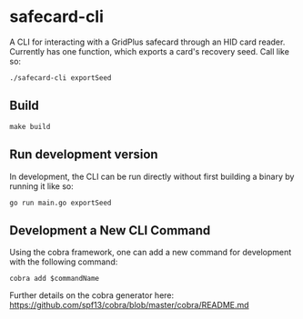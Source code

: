 # safecard-cli

A CLI for interacting with a GridPlus safecard through an HID card reader. Currently has one function, which exports a card's recovery seed. Call like so:

```
./safecard-cli exportSeed
```

## Build
```
make build
```

## Run development version
In development, the CLI can be run directly without first building a binary by running it like so:
```
go run main.go exportSeed
```

## Development a New CLI Command
Using the cobra framework, one can add a new command for development with the following command:
```
cobra add $commandName
```

Further details on the cobra generator here: https://github.com/spf13/cobra/blob/master/cobra/README.md